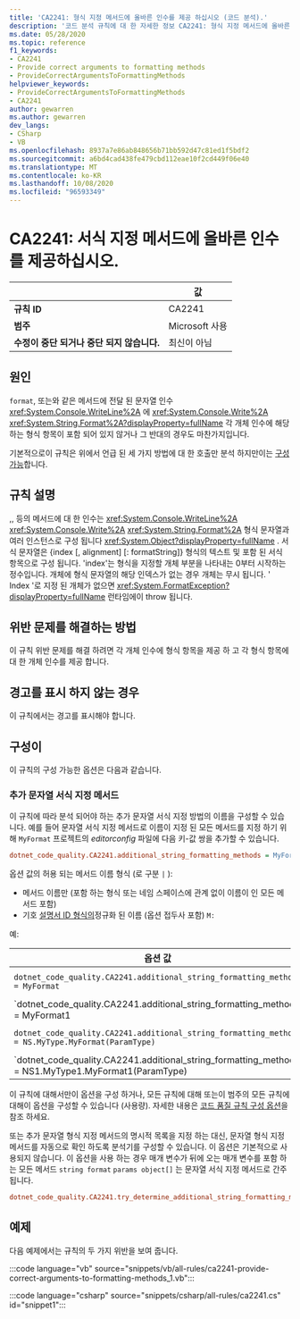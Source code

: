 ```yaml
---
title: 'CA2241: 형식 지정 메서드에 올바른 인수를 제공 하십시오 (코드 분석).'
description: '코드 분석 규칙에 대 한 자세한 정보 CA2241: 형식 지정 메서드에 올바른 인수 제공'
ms.date: 05/28/2020
ms.topic: reference
f1_keywords:
- CA2241
- Provide correct arguments to formatting methods
- ProvideCorrectArgumentsToFormattingMethods
helpviewer_keywords:
- ProvideCorrectArgumentsToFormattingMethods
- CA2241
author: gewarren
ms.author: gewarren
dev_langs:
- CSharp
- VB
ms.openlocfilehash: 8937a7e86ab848656b71bb592d47c81ed1f5bdf2
ms.sourcegitcommit: a6bd4cad438fe479cbd112eae10f2cd449f06e40
ms.translationtype: MT
ms.contentlocale: ko-KR
ms.lasthandoff: 10/08/2020
ms.locfileid: "96593349"
---
```

# <a name="ca2241-provide-correct-arguments-to-formatting-methods"></a>CA2241: 서식 지정 메서드에 올바른 인수를 제공하십시오.

| | 값 |
|-|-|
| **규칙 ID** |CA2241|
| **범주** |Microsoft 사용|
| **수정이 중단 되거나 중단 되지 않습니다.** |최신이 아님|

## <a name="cause"></a>원인

`format`, 또는와 같은 메서드에 전달 된 문자열 인수 <xref:System.Console.WriteLine%2A> 에 <xref:System.Console.Write%2A> <xref:System.String.Format%2A?displayProperty=fullName> 각 개체 인수에 해당 하는 형식 항목이 포함 되어 있지 않거나 그 반대의 경우도 마찬가지입니다.

기본적으로이 규칙은 위에서 언급 된 세 가지 방법에 대 한 호출만 분석 하지만이는 [구성 가능](#configurability)합니다.

## <a name="rule-description"></a>규칙 설명

,, 등의 메서드에 대 한 인수는 <xref:System.Console.WriteLine%2A> <xref:System.Console.Write%2A> <xref:System.String.Format%2A> 형식 문자열과 여러 인스턴스로 구성 됩니다 <xref:System.Object?displayProperty=fullName> . 서식 문자열은 {index [, alignment] [: formatString]} 형식의 텍스트 및 포함 된 서식 항목으로 구성 됩니다. 'index'는 형식을 지정할 개체 부분을 나타내는 0부터 시작하는 정수입니다. 개체에 형식 문자열의 해당 인덱스가 없는 경우 개체는 무시 됩니다. ' Index '로 지정 된 개체가 없으면 <xref:System.FormatException?displayProperty=fullName> 런타임에이 throw 됩니다.

## <a name="how-to-fix-violations"></a>위반 문제를 해결하는 방법

이 규칙 위반 문제를 해결 하려면 각 개체 인수에 형식 항목을 제공 하 고 각 형식 항목에 대 한 개체 인수를 제공 합니다.

## <a name="when-to-suppress-warnings"></a>경고를 표시 하지 않는 경우

이 규칙에서는 경고를 표시해야 합니다.

## <a name="configurability"></a>구성이

이 규칙의 구성 가능한 옵션은 다음과 같습니다.

### <a name="additional-string-formatting-methods"></a>추가 문자열 서식 지정 메서드

이 규칙에 따라 분석 되어야 하는 추가 문자열 서식 지정 방법의 이름을 구성할 수 있습니다. 예를 들어 문자열 서식 지정 메서드로 이름이 지정 된 모든 메서드를 지정 하기 위해 `MyFormat` 프로젝트의 *editorconfig* 파일에 다음 키-값 쌍을 추가할 수 있습니다.

```ini
dotnet_code_quality.CA2241.additional_string_formatting_methods = MyFormat
```

옵션 값의 허용 되는 메서드 이름 형식 (로 구분 `|` ):

- 메서드 이름만 (포함 하는 형식 또는 네임 스페이스에 관계 없이 이름이 인 모든 메서드 포함)
- 기호 [설명서 ID 형식의](https://github.com/dotnet/csharplang/blob/master/spec/documentation-comments.md#id-string-format)정규화 된 이름 (옵션 접두사 포함) `M:`

예:

| 옵션 값 | 요약 |
| --- | --- |
|`dotnet_code_quality.CA2241.additional_string_formatting_methods = MyFormat` | 컴파일할 때 ' MyFormat ' 이라는 모든 메서드를 찾습니다.
|`dotnet_code_quality.CA2241.additional_string_formatting_methods = MyFormat1|MyFormat2` | 컴파일에서 ' MyFormat1 ' 또는 ' MyFormat2 '로 명명 된 모든 메서드를 찾습니다.
|`dotnet_code_quality.CA2241.additional_string_formatting_methods = NS.MyType.MyFormat(ParamType)` | 지정 된 정규화 된 시그니처와 특정 메서드 ' MyFormat '을 일치 시킵니다.
|`dotnet_code_quality.CA2241.additional_string_formatting_methods = NS1.MyType1.MyFormat1(ParamType)|NS2.MyType2.MyFormat2(ParamType)` | 특정 메서드 ' MyFormat1 ' 및 ' MyFormat2 '를 해당 하는 정규화 된 시그니처와 일치 시킵니다.

이 규칙에 대해서만이 옵션을 구성 하거나, 모든 규칙에 대해 또는이 범주의 모든 규칙에 대해이 옵션을 구성할 수 있습니다 (사용량). 자세한 내용은 [코드 품질 규칙 구성 옵션](../code-quality-rule-options.md)을 참조 하세요.

또는 추가 문자열 형식 지정 메서드의 명시적 목록을 지정 하는 대신, 문자열 형식 지정 메서드를 자동으로 확인 하도록 분석기를 구성할 수 있습니다. 이 옵션은 기본적으로 사용되지 않습니다. 이 옵션을 사용 하는 경우 매개 변수가 뒤에 오는 매개 변수를 포함 하는 모든 메서드 `string format` `params object[]` 는 문자열 서식 지정 메서드로 간주 됩니다.

```ini
dotnet_code_quality.CA2241.try_determine_additional_string_formatting_methods_automatically = true
```

## <a name="example"></a>예제

다음 예제에서는 규칙의 두 가지 위반을 보여 줍니다.

:::code language="vb" source="snippets/vb/all-rules/ca2241-provide-correct-arguments-to-formatting-methods_1.vb":::

:::code language="csharp" source="snippets/csharp/all-rules/ca2241.cs" id="snippet1":::
